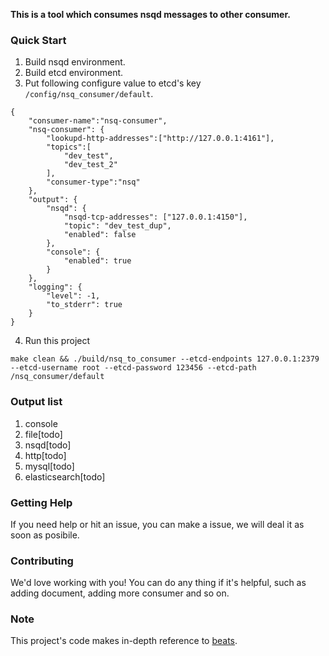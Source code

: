 **This is a tool which consumes nsqd messages to other consumer.**

### Quick Start
1. Build nsqd environment.
2. Build etcd environment.
3. Put following configure value to etcd's key `/config/nsq_consumer/default`.
~~~
{
    "consumer-name":"nsq-consumer",
    "nsq-consumer": {
        "lookupd-http-addresses":["http://127.0.0.1:4161"],
        "topics":[
            "dev_test",
            "dev_test_2"
        ],
        "consumer-type":"nsq"
    },
    "output": {
        "nsqd": {
            "nsqd-tcp-addresses": ["127.0.0.1:4150"],
            "topic": "dev_test_dup",
            "enabled": false
        },
        "console": {
            "enabled": true
        }
    },
    "logging": {
        "level": -1,
        "to_stderr": true
    }
}
~~~
4. Run this project
~~~
make clean && ./build/nsq_to_consumer --etcd-endpoints 127.0.0.1:2379 --etcd-username root --etcd-password 123456 --etcd-path /nsq_consumer/default
~~~
### Output list
1. console
3. file[todo]
3. nsqd[todo]
3. http[todo]
4. mysql[todo]
5. elasticsearch[todo]

### Getting Help
If you need help or hit an issue, you can make a issue, we will deal it as soon as posibile.

### Contributing
We'd love working with you! You can do any thing if it's helpful, such as adding document, adding more consumer and so on.

### Note
This project's code makes in-depth reference to [beats](https://github.com/elastic/beats).
